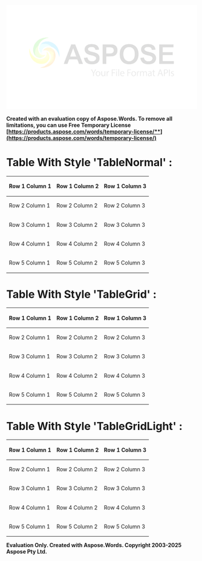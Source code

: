 ﻿||||
| :- | :-: | -: |
![](something1.001.png)

**Created with an evaluation copy of Aspose.Words. To remove all limitations, you can use Free Temporary License [https://products.aspose.com/words/temporary-license/**](https://products.aspose.com/words/temporary-license/)**
# Table With Style 'TableNormal' :

|<p></p><p>Row 1 Column 1</p>|<p></p><p>Row 1 Column 2</p>|<p></p><p>Row 1 Column 3</p>|
| :- | :- | :- |
|<p></p><p>Row 2 Column 1</p>|<p></p><p>Row 2 Column 2</p>|<p></p><p>Row 2 Column 3</p>|
|<p></p><p>Row 3 Column 1</p>|<p></p><p>Row 3 Column 2</p>|<p></p><p>Row 3 Column 3</p>|
|<p></p><p>Row 4 Column 1</p>|<p></p><p>Row 4 Column 2</p>|<p></p><p>Row 4 Column 3</p>|
|<p></p><p>Row 5 Column 1</p>|<p></p><p>Row 5 Column 2</p>|<p></p><p>Row 5 Column 3</p>|
# Table With Style 'TableGrid' :

|<p></p><p>Row 1 Column 1</p>|<p></p><p>Row 1 Column 2</p>|<p></p><p>Row 1 Column 3</p>|
| :- | :- | :- |
|<p></p><p>Row 2 Column 1</p>|<p></p><p>Row 2 Column 2</p>|<p></p><p>Row 2 Column 3</p>|
|<p></p><p>Row 3 Column 1</p>|<p></p><p>Row 3 Column 2</p>|<p></p><p>Row 3 Column 3</p>|
|<p></p><p>Row 4 Column 1</p>|<p></p><p>Row 4 Column 2</p>|<p></p><p>Row 4 Column 3</p>|
|<p></p><p>Row 5 Column 1</p>|<p></p><p>Row 5 Column 2</p>|<p></p><p>Row 5 Column 3</p>|
# Table With Style 'TableGridLight' :

|<p></p><p>Row 1 Column 1</p>|<p></p><p>Row 1 Column 2</p>|<p></p><p>Row 1 Column 3</p>|
| :- | :- | :- |
|<p></p><p>Row 2 Column 1</p>|<p></p><p>Row 2 Column 2</p>|<p></p><p>Row 2 Column 3</p>|
|<p></p><p>Row 3 Column 1</p>|<p></p><p>Row 3 Column 2</p>|<p></p><p>Row 3 Column 3</p>|
|<p></p><p>Row 4 Column 1</p>|<p></p><p>Row 4 Column 2</p>|<p></p><p>Row 4 Column 3</p>|
|<p></p><p>Row 5 Column 1</p>|<p></p><p>Row 5 Column 2</p>|<p></p><p>Row 5 Column 3</p>|

**Evaluation Only. Created with Aspose.Words. Copyright 2003-2025 Aspose Pty Ltd.**

||||
| :- | :-: | -: |

